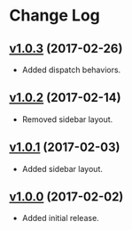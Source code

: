 # Change Log

## [v1.0.3](https://github.com/arsnebula/nebula-app-essentials/releases/tag/v1.0.3) (2017-02-26)

- Added dispatch behaviors.

## [v1.0.2](https://github.com/arsnebula/nebula-app-essentials/releases/tag/v1.0.2) (2017-02-14)

- Removed sidebar layout.

## [v1.0.1](https://github.com/arsnebula/nebula-app-essentials/releases/tag/v1.0.1) (2017-02-03)

- Added sidebar layout.

## [v1.0.0](https://github.com/arsnebula/nebula-app-essentials/releases/tag/v1.0.0) (2017-02-02)

- Added initial release.
